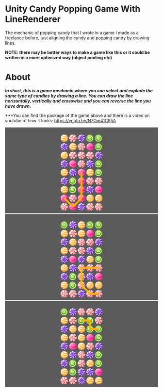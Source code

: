# Unity Candy Popping Game With LineRenderer
The mechanic of popping candy that I wrote in a game I made as a freelance before, just aligning the candy and popping candy by drawing lines.

**NOTE: there may be better ways to make a game like this or it could be written in a more optimized way (object pooling etc)**

# About 
***In short, this is a game mechanic where you can select and explode the same type of candies by drawing a line. 
You can draw the line horizontally, vertically and crosswise and you can reverse the line you have drawn.***

***You can find the package of the game above and there is a video on youtube of how it looks:
https://youtu.be/N7Om41C9tjA

![](Screenshots/image_001_0060.jpg)
![](Screenshots/image_001_0130.jpg)
![](Screenshots/image_001_0173.jpg)
